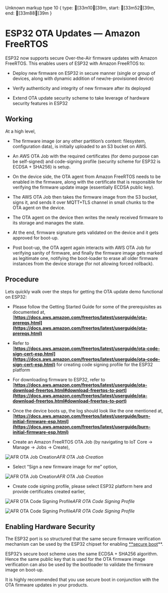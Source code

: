 Unknown markup type 10 { type: [33m10[39m, start: [33m52[39m, end: [33m88[39m }

# ESP32 OTA Updates — Amazon FreeRTOS

ESP32 now supports secure Over-the-Air firmware updates with Amazon FreeRTOS. This enables users of ESP32 with Amazon FreeRTOS to:

* Deploy new firmware on ESP32 in secure manner (single or group of devices, along with dynamic addition of new/re-provisioned device)

* Verify authenticity and integrity of new firmware after its deployed

* Extend OTA update security scheme to take leverage of hardware security features in ESP32

## Working

At a high level,

* The firmware image (or any other partition’s content: filesystem, configuration data), is initially uploaded to an S3 bucket on AWS.

* An AWS OTA Job with the required certificates (for demo purpose can be self-signed) and code-signing profile (security scheme for ESP32 is ECDSA + SHA256) is setup.

* On the device side, the OTA agent from Amazon FreeRTOS needs to be enabled in the firmware, along with the certificate that is responsible for verifying the firmware update image (essentially ECDSA public key).

* The AWS OTA Job then takes the firmware image from the S3 bucket, signs it, and sends it over MQTT+TLS channel in small chunks to the OTA agent on the device.

* The OTA agent on the device then writes the newly received firmware to its storage and manages the state.

* At the end, firmware signature gets validated on the device and it gets approved for boot-up.

* Post boot-up, the OTA agent again interacts with AWS OTA Job for verifying sanity of firmware, and finally the firmware image gets marked as legitimate one, notifying the boot-loader to erase all older firmware instances from the device storage (for not allowing forced rollback).

## Procedure

Lets quickly walk over the steps for getting the OTA update demo functional on ESP32:

* Please follow the Getting Started Guide for some of the prerequisites as documented at, [**https://docs.aws.amazon.com/freertos/latest/userguide/ota-prereqs.html](https://docs.aws.amazon.com/freertos/latest/userguide/ota-prereqs.html)**

* Refer to [**https://docs.aws.amazon.com/freertos/latest/userguide/ota-code-sign-cert-esp.html](https://docs.aws.amazon.com/freertos/latest/userguide/ota-code-sign-cert-esp.html)** for creating code signing profile for the ESP32 platform

* For downloading firmware to ESP32, refer to [**https://docs.aws.amazon.com/freertos/latest/userguide/ota-download-freertos.html#download-freertos-to-port](https://docs.aws.amazon.com/freertos/latest/userguide/ota-download-freertos.html#download-freertos-to-port)**

* Once the device boots up, the log should look like the one mentioned at, [**https://docs.aws.amazon.com/freertos/latest/userguide/burn-initial-firmware-esp.html](https://docs.aws.amazon.com/freertos/latest/userguide/burn-initial-firmware-esp.html)**

* Create an Amazon FreeRTOS OTA Job (by navigating to IoT Core -> Manage -> Jobs -> Create),

![AFR OTA Job Creation](https://cdn-images-1.medium.com/max/2000/1*Xx16WJdJZsc0txs9SKt5Og.png)*AFR OTA Job Creation*

* Select “Sign a new firmware image for me” option,

![AFR OTA Job Creation](https://cdn-images-1.medium.com/max/2000/1*v5Ntbw7yC2h3IylKeukRaw.png)*AFR OTA Job Creation*

* Create code signing profile, please select ESP32 platform here and provide certificates created earlier,

![AFR OTA Code Signing Profile](https://cdn-images-1.medium.com/max/2000/1*oTtGcMrg428uljWnD3oCdw.png)*AFR OTA Code Signing Profile*

![AFR OTA Code Signing Profile](https://cdn-images-1.medium.com/max/2000/1*jTXhXvWlx3y4ood-geOGSg.png)*AFR OTA Code Signing Profile*

## Enabling Hardware Security

The ESP32 port is so structured that the same secure firmware verification mechanism can be used by the ESP32 chipset for enabling [**secure boot](https://docs.espressif.com/projects/esp-idf/en/latest/security/secure-boot.html)**.

ESP32’s secure boot scheme uses the same ECDSA + SHA256 algorithm. Hence the same public key that is used for the OTA firmware image verification can also be used by the bootloader to validate the firmware image on boot-up.

It is highly recommended that you use secure boot in conjunction with the OTA firmware updates in your products.
